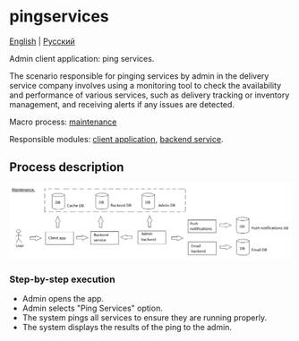 # pingservices

[English](pingservices.md) | [Русский](pingservices.ru.md)

Admin client application: ping services.

The scenario responsible for pinging services by admin in the delivery service company involves using a monitoring tool to check the availability and performance of various services, such as delivery tracking or inventory management, and receiving alerts if any issues are detected.

Macro process: [maintenance](../../macroprocesses/maintenance.md)

Responsible modules: [client application](../../frontend/adminclient.md), [backend service](../../backend/adminbackend.md).

## Process description

![maintenance_overall](../../img/maintenance_overall.png)

### Step-by-step execution

- Admin opens the app.
- Admin selects "Ping Services" option.
- The system pings all services to ensure they are running properly.
- The system displays the results of the ping to the admin.
